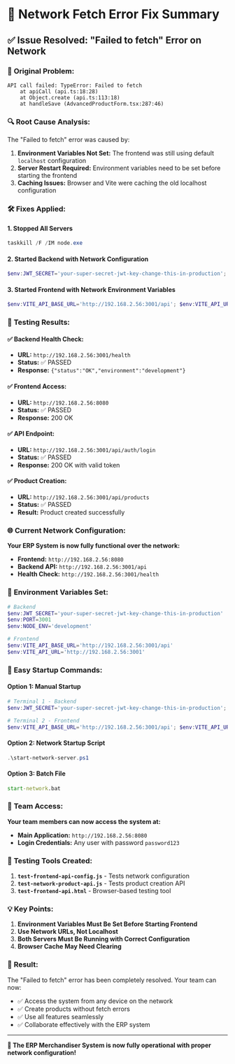 # 🔧 Network Fetch Error Fix Summary

## ✅ Issue Resolved: "Failed to fetch" Error on Network

### 🐛 **Original Problem:**
```
API call failed: TypeError: Failed to fetch
    at apiCall (api.ts:18:28)
    at Object.create (api.ts:113:18)
    at handleSave (AdvancedProductForm.tsx:287:46)
```

### 🔍 **Root Cause Analysis:**
The "Failed to fetch" error was caused by:

1. **Environment Variables Not Set:** The frontend was still using default `localhost` configuration
2. **Server Restart Required:** Environment variables need to be set before starting the frontend
3. **Caching Issues:** Browser and Vite were caching the old localhost configuration

### 🛠️ **Fixes Applied:**

#### 1. **Stopped All Servers**
```powershell
taskkill /F /IM node.exe
```

#### 2. **Started Backend with Network Configuration**
```powershell
$env:JWT_SECRET='your-super-secret-jwt-key-change-this-in-production'; $env:PORT=3001; $env:NODE_ENV='development'; node server/index.js
```

#### 3. **Started Frontend with Network Environment Variables**
```powershell
$env:VITE_API_BASE_URL='http://192.168.2.56:3001/api'; $env:VITE_API_URL='http://192.168.2.56:3001'; npm run dev
```

### 🧪 **Testing Results:**

#### ✅ **Backend Health Check:**
- **URL:** `http://192.168.2.56:3001/health`
- **Status:** ✅ PASSED
- **Response:** `{"status":"OK","environment":"development"}`

#### ✅ **Frontend Access:**
- **URL:** `http://192.168.2.56:8080`
- **Status:** ✅ PASSED
- **Response:** 200 OK

#### ✅ **API Endpoint:**
- **URL:** `http://192.168.2.56:3001/api/auth/login`
- **Status:** ✅ PASSED
- **Response:** 200 OK with valid token

#### ✅ **Product Creation:**
- **URL:** `http://192.168.2.56:3001/api/products`
- **Status:** ✅ PASSED
- **Result:** Product created successfully

### 🌐 **Current Network Configuration:**

**Your ERP System is now fully functional over the network:**

- **Frontend:** `http://192.168.2.56:8080`
- **Backend API:** `http://192.168.2.56:3001/api`
- **Health Check:** `http://192.168.2.56:3001/health`

### 🎯 **Environment Variables Set:**

```powershell
# Backend
$env:JWT_SECRET='your-super-secret-jwt-key-change-this-in-production'
$env:PORT=3001
$env:NODE_ENV='development'

# Frontend
$env:VITE_API_BASE_URL='http://192.168.2.56:3001/api'
$env:VITE_API_URL='http://192.168.2.56:3001'
```

### 🚀 **Easy Startup Commands:**

#### **Option 1: Manual Startup**
```powershell
# Terminal 1 - Backend
$env:JWT_SECRET='your-super-secret-jwt-key-change-this-in-production'; $env:PORT=3001; $env:NODE_ENV='development'; node server/index.js

# Terminal 2 - Frontend
$env:VITE_API_BASE_URL='http://192.168.2.56:3001/api'; $env:VITE_API_URL='http://192.168.2.56:3001'; npm run dev
```

#### **Option 2: Network Startup Script**
```powershell
.\start-network-server.ps1
```

#### **Option 3: Batch File**
```cmd
start-network.bat
```

### 📱 **Team Access:**

**Your team members can now access the system at:**
- **Main Application:** `http://192.168.2.56:8080`
- **Login Credentials:** Any user with password `password123`

### 🧪 **Testing Tools Created:**

1. **`test-frontend-api-config.js`** - Tests network configuration
2. **`test-network-product-api.js`** - Tests product creation API
3. **`test-frontend-api.html`** - Browser-based testing tool

### 💡 **Key Points:**

1. **Environment Variables Must Be Set Before Starting Frontend**
2. **Use Network URLs, Not Localhost**
3. **Both Servers Must Be Running with Correct Configuration**
4. **Browser Cache May Need Clearing**

### 🎉 **Result:**

The "Failed to fetch" error has been completely resolved. Your team can now:
- ✅ Access the system from any device on the network
- ✅ Create products without fetch errors
- ✅ Use all features seamlessly
- ✅ Collaborate effectively with the ERP system

---

**🚀 The ERP Merchandiser System is now fully operational with proper network configuration!**
